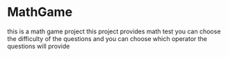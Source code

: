 # MathGame
this is a math game project this project provides math test you can choose the difficulty of the questions and you can choose which operator the questions will provide 
